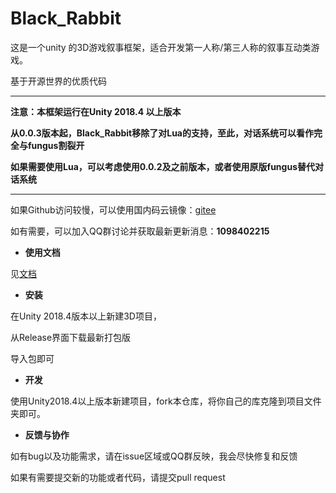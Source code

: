 # Black_Rabbit
这是一个unity 的3D游戏叙事框架，适合开发第一人称/第三人称的叙事互动类游戏。

基于开源世界的优质代码

---

**注意：本框架运行在Unity 2018.4 以上版本**

**从0.0.3版本起，Black_Rabbit移除了对Lua的支持，至此，对话系统可以看作完全与fungus割裂开**

**如果需要使用Lua，可以考虑使用0.0.2及之前版本，或者使用原版fungus替代对话系统**

---

如果Github访问较慢，可以使用国内码云镜像：[gitee](https://gitee.com/fungus-light/Black_Rabbit)

如有需要，可以加入QQ群讨论并获取最新更新消息：**1098402215**

- **使用文档**

见[文档](./Docs/doc.md)

- **安装**

在Unity 2018.4版本以上新建3D项目，

从Release界面下载最新打包版

导入包即可

- **开发**

使用Unity2018.4以上版本新建项目，fork本仓库，将你自己的库克隆到项目文件夹即可。

- **反馈与协作**

如有bug以及功能需求，请在issue区域或QQ群反映，我会尽快修复和反馈

如果有需要提交新的功能或者代码，请提交pull request